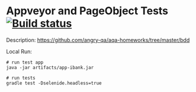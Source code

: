 # Appveyor and PageObject Tests [![Build status](https://ci.appveyor.com/api/projects/status/bdu6e7nfvfa1ux3w?svg=true)](https://ci.appveyor.com/project/angry-qa/ntl-2-4-1-pageobject)


Description: https://github.com/angry-qa/aqa-homeworks/tree/master/bdd

Local Run:

    # run test app
    java -jar artifacts/app-ibank.jar

    # run tests
    gradle test -Dselenide.headless=true

